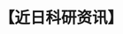 ---
title: 【近日科研资讯】
tags: [Austim, 孤独, ASD, AS, 孤独症谱系, 孤独症]
color: success
description: 在1167名6至15岁的自闭症儿童中，有63%曾在生活中的某时受到霸凌。
external_url: http://mp.weixin.qq.com/s?__biz=MzIyMzgyMjY5NQ==&amp;mid=2247483839&amp;idx=2&amp;sn=d6a09197a85b86a7f07ee4fdb7b8695c&amp;chksm=e81917b7df6e9ea1a0eb4839f0e0a7c9ae0609864eed313f3a4a5f2a0ef5e03454ddd6621da7&amp;scene=27#wechat_redirect
---